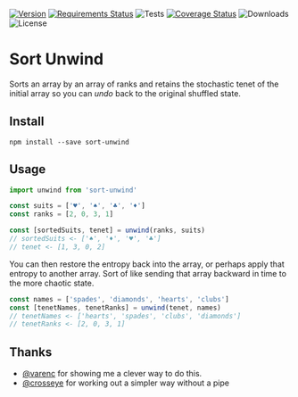 [![Version](https://img.shields.io/npm/v/sort-unwind)](https://www.npmjs.com/package/sort-unwind)
[![Requirements Status](https://requires.io/github/philihp/sort-unwind/requirements.svg?branch=main)](https://requires.io/github/philihp/fast-shuffle/requirements/?branch=main)
![Tests](https://github.com/philihp/sort-unwind/workflows/tests/badge.svg)
[![Coverage Status](https://coveralls.io/repos/github/philihp/sort-unwind/badge.svg?branch=main)](https://coveralls.io/github/philihp/sort-unwind?branch=main)
![Downloads](https://img.shields.io/npm/dt/sort-unwind)
![License](https://img.shields.io/npm/l/sort-unwind)

# Sort Unwind

Sorts an array by an array of ranks and retains the stochastic tenet of the initial array so you can _undo_ back to the original shuffled state.

## Install

```
npm install --save sort-unwind
```

## Usage

```js
import unwind from 'sort-unwind'

const suits = ['♥', '♠', '♣', '♦']
const ranks = [2, 0, 3, 1]

const [sortedSuits, tenet] = unwind(ranks, suits)
// sortedSuits <- ['♠', '♦', '♥', '♣']
// tenet <- [1, 3, 0, 2]
```

You can then restore the entropy back into the array, or perhaps apply that entropy to another array. Sort of like sending that array backward in time to the more chaotic state.

```js
const names = ['spades', 'diamonds', 'hearts', 'clubs']
const [tenetNames, tenetRanks] = unwind(tenet, names)
// tenetNames <- ['hearts', 'spades', 'clubs', 'diamonds']
// tenetRanks <- [2, 0, 3, 1]
```

## Thanks

- [@varenc](https://github.com/varenc) for showing me a clever way to do this.
- [@crosseye](https://github.com/crosseye) for working out a simpler way without a pipe
